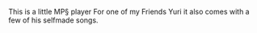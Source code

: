 This is a little MP§ player For one of my Friends Yuri it also comes with a few of his selfmade songs.
